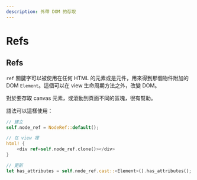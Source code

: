 ```yaml
---
description: 外帶 DOM 的存取
---
```


# Refs

## Refs

`ref` 關鍵字可以被使用在任何 HTML 的元素或是元件，用來得到那個物件附加的 DOM `Element`。這個可以在 view 生命周期方法之外，改變 DOM。

對於要存取 canvas 元素，或滾動到頁面不同的區塊，很有幫助。

語法可以這樣使用：

```rust
// 建立
self.node_ref = NodeRef::default();

// 在 view 裡
html! {
    <div ref=self.node_ref.clone()></div>
}

// 更新
let has_attributes = self.node_ref.cast::<Element>().has_attributes();
```


